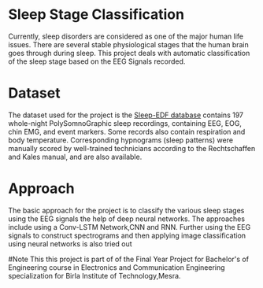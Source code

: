 # Sleep Stage Classification 
Currently, sleep disorders are considered as one of the major human life issues. There are several stable physiological stages that the human brain goes through during sleep. This project deals with automatic classification of the sleep stage based on the EEG Signals recorded.


# Dataset
The dataset used for the project is the [Sleep-EDF database](https://archive.physionet.org/physiobank/database/sleep-edfx/?C=M;O=A) contains 197 whole-night PolySomnoGraphic sleep recordings, containing EEG, EOG, chin EMG, and event markers. Some records also contain respiration and body temperature. Corresponding hypnograms (sleep patterns) were manually scored by well-trained technicians according to the Rechtschaffen and Kales manual, and are also available.

# Approach
The basic approach for the project is to classify the various sleep stages using the EEG signals the help of deep neural networks.
The approaches include using a Conv-LSTM Network,CNN and RNN.
Further using the EEG signals to construct spectrograms and then applying image classification using neural networks is also tried out

#Note 
This this project is part of of the Final Year Project for Bachelor's of Engineering course in Electronics and Communication Engineering specialization for Birla Institute of Technology,Mesra.
